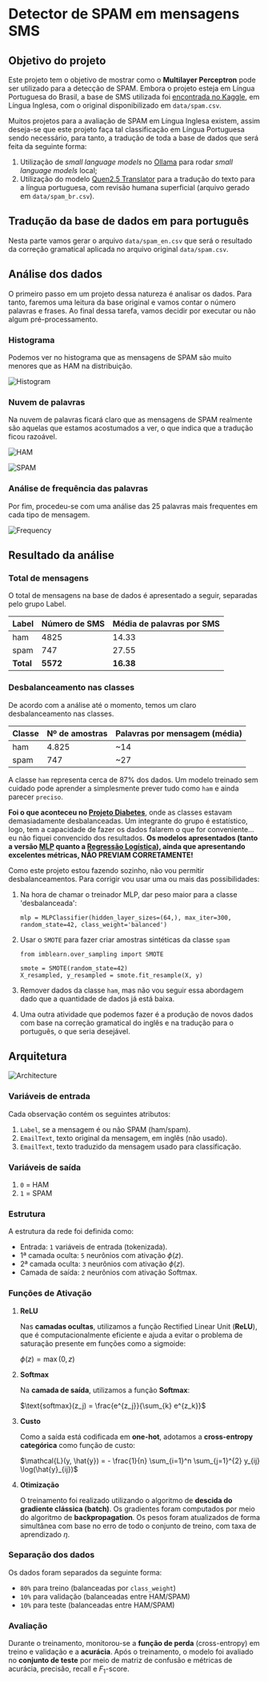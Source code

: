 # Detector de SPAM em mensagens SMS

## Objetivo do projeto

Este projeto tem o objetivo de mostrar como o **Multilayer Perceptron** pode ser utilizado para a detecção de SPAM. Embora o projeto esteja em Língua Portuguesa do Brasil, a base de SMS utilizada foi [encontrada no Kaggle](https://www.kaggle.com/code/dhgupta/bag-of-words-model/input), em Língua Inglesa, com o original disponibilizado em `data/spam.csv`.

Muitos projetos para a avaliação de SPAM em Língua Inglesa existem, assim deseja-se que este projeto faça tal classificação em Língua Portuguesa sendo necessário, para tanto, a tradução de toda a base de dados que será feita da seguinte forma:

1. Utilização de *small language models* no [Ollama](https://ollama.com) para rodar *small language models* local;
1. Utilização do modelo [Quen2.5 Translator](https://ollama.com/lauchacarro/qwen2.5-translator) para a tradução do texto para a língua portuguesa, com revisão humana superficial (arquivo gerado em `data/spam_br.csv`).

## Tradução da base de dados em para português

Nesta parte vamos gerar o arquivo `data/spam_en.csv` que será o resultado da correção gramatical aplicada no arquivo original `data/spam.csv`.

## Análise dos dados

O primeiro passo em um projeto dessa natureza é analisar os dados. Para tanto, faremos uma leitura da base original e vamos contar o número palavras e frases. Ao final dessa tarefa, vamos decidir por executar ou não algum pré-processamento.

### Histograma

Podemos ver no histograma que as mensagens de SPAM são muito menores que as HAM na distribuição.

![Histogram](./figures/histograma.png)

### Nuvem de palavras

Na nuvem de palavras ficará claro que as mensagens de SPAM realmente são aquelas que estamos acostumados a ver, o que indica que a tradução ficou razoável.

![HAM](./figures/nuvem_palavras_ham.png)

![SPAM](./figures/nuvem_palavras_spam.png)

### Análise de frequência das palavras

Por fim, procedeu-se com uma análise das 25 palavras mais frequentes em cada tipo de mensagem.

![Frequency](./figures/top_25_palavras.png)

## Resultado da análise

### Total de mensagens

O total de mensagens na base de dados é apresentado a seguir, separadas pelo grupo Label.

| **Label** | **Número de SMS** | **Média de palavras por SMS** |
|-----------|-------------------|------------------------------|
| ham       | 4825              | 14.33                        |
| spam      | 747               | 27.55                        |
| **Total** | **5572**          | **16.38**                    |

### Desbalanceamento nas classes

De acordo com a análise até o momento, temos um claro desbalanceamento nas classes.

| Classe | Nº de amostras | Palavras por mensagem (média) |
| ------ | -------------- | ----------------------------- |
| ham    | 4.825          | \~14                          |
| spam   | 747            | \~27                          |

A classe `ham` representa cerca de 87% dos dados. Um modelo treinado sem cuidado pode aprender a simplesmente prever tudo como `ham` e ainda parecer `preciso`.
    
**Foi o que aconteceu no [Projeto Diabetes](https://github.com/pcbrom/perceptron-mlp-cnn)**, onde as classes estavam demasiadamente desbalanceadas. Um integrante do grupo é estatístico, logo, tem a capacidade de fazer os dados falarem o que for conveniente... eu não fiquei convencido dos resultados. **Os modelos apresentados (tanto a versão [MLP](https://github.com/pcbrom/perceptron-mlp-cnn/blob/main/multilayer_perceptron.ipynb) quanto a [Regressão Logística](https://github.com/pcbrom/perceptron-mlp-cnn/blob/main/logistic_regression.ipynb)), ainda que apresentando excelentes métricas, NÃO PREVIAM CORRETAMENTE!**

Como este projeto estou fazendo sozinho, não vou permitir desbalanceamentos. Para corrigir vou usar uma ou mais das possibilidades:

1. Na hora de chamar o treinador MLP, dar peso maior para a classe 'desbalanceada':
    ```
    mlp = MLPClassifier(hidden_layer_sizes=(64,), max_iter=300, random_state=42, class_weight='balanced')
    ```

1. Usar o `SMOTE` para fazer criar amostras sintéticas da classe `spam`
    ```
    from imblearn.over_sampling import SMOTE

    smote = SMOTE(random_state=42)
    X_resampled, y_resampled = smote.fit_resample(X, y)
    ```

1. Remover dados da classe `ham`, mas não vou seguir essa abordagem dado que a quantidade de dados já está baixa.

1. Uma outra atividade que podemos fazer é a produção de novos dados com base na correção gramatical do inglês e na tradução para o português, o que seria desejável.

## Arquitetura

![Architecture](./figures/arquitetura.png)

### Variáveis de entrada

Cada observação contém os seguintes atributos:

1. `Label`, se a mensagem é ou não SPAM (ham/spam).
1. `EmailText`, texto original da mensagem, em inglês (não usado).
1. `EmailText`, texto traduzido da mensagem usado para classificação.

### Variáveis de saída

1. `0` = HAM
2. `1` = SPAM

### Estrutura

A estrutura da rede foi definida como:

* Entrada: `1` variáveis de entrada (tokenizada).
* 1ª camada oculta: `5` neurônios com ativação $\phi(z)$.
* 2ª camada oculta: `3` neurônios com ativação $\phi(z)$.
* Camada de saída: `2` neurônios com ativação Softmax.

### Funções de Ativação

1. **ReLU**

    Nas **camadas ocultas**, utilizamos a função Rectified Linear Unit (**ReLU**), que é computacionalmente eficiente e ajuda a evitar o problema de saturação presente em funções como a sigmoide:
   
    $\phi(z) = \max(0, z)$

1. **Softmax**

    Na **camada de saída**, utilizamos a função **Softmax**:

    $\text{softmax}(z_j) = \frac{e^{z_j}}{\sum_{k} e^{z_k}}$

1. **Custo**

    Como a saída está codificada em **one-hot**, adotamos a **cross-entropy categórica** como função de custo:
   
    $\mathcal{L}(y, \hat{y}) = - \frac{1}{n} \sum_{i=1}^n \sum_{j=1}^{2} y_{ij} \log(\hat{y}_{ij})$

1. **Otimização**

    O treinamento foi realizado utilizando o algoritmo de **descida do gradiente clássica (batch)**. Os gradientes foram computados por meio do algoritmo de **backpropagation**. Os pesos foram atualizados de forma simultânea com base no erro de todo o conjunto de treino, com taxa de aprendizado $\eta$.

### Separação dos dados

Os dados foram separados da seguinte forma:

* `80%` para treino (balanceadas por `class_weight`)
* `10%` para validação (balanceadas entre HAM/SPAM)
* `10%` para teste (balanceadas entre HAM/SPAM)

### Avaliação

Durante o treinamento, monitorou-se a **função de perda** (cross-entropy) em treino e validação e a **acurácia**. Após o treinamento, o modelo foi avaliado no **conjunto de teste** por meio de matriz de confusão e métricas de acurácia, precisão, recall e $F_1$-score.
